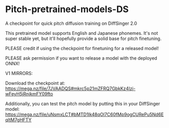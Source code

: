# Pitch-pretrained-models-DS
A checkpoint for quick pitch diffusion training on DiffSinger 2.0

This pretrained model supports English and Japanese phonemes. It's not super stable yet, but it'll hopefully provide a solid base for pitch finetuning.

PLEASE credit if using the checkpoint for finetuning for a released model!

PLEASE ask permission if you want to release a model with the deployed ONNX!

V1 MIRRORS:

Download the checkpoint at: https://mega.nz/file/7JVAADQS#mkrc5p21mZFRQ7GbkKz4Izj-wFeyH5jRnjkmFY09fto

Additionally, you can test the pitch model by putting this in your DiffSinger model: https://mega.nz/file/uNsmxLCT#bMTD1Ik48qOl7C60fMp9ogCURePu5Nd6EqltM7gHFTY
